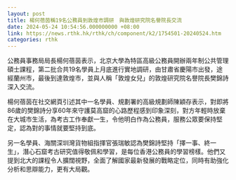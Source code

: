 ```yaml
---
layout: post
title: 楊何蓓茵稱19名公務員到敦煌市調研　與敦煌研究院名譽院長交流
date: 2024-05-24 10:54:56.000000000 +08:00
link: https://news.rthk.hk/rthk/ch/component/k2/1754501-20240524.htm
categories: rthk
---
```


公務員事務局局長楊何蓓茵表示，北京大學為特區高級公務員開辦兩年制公共管理碩士課程，第二批合共19名學員上月底進行實地調研，由甘肅省慶陽市出發，途經蘭州市，最後到達敦煌市，並與人稱「敦煌女兒」的敦煌研究院名譽院長樊錦詩深入交流。

楊何蓓茵在社交網頁引述其中一名學員、規劃署的高級規劃師陳穎存表示，對即將86歲的樊錦詩分享60年來守護莫高窟的心路歷程感到印象深刻，對方年輕時放棄在大城市生活，為考古工作奉獻一生，令他明白作為公務員，服務公眾要保持堅定，認為對的事情就要堅持到底。

另一名學員、海關深圳灣貨物組指揮官張瑞敏認為樊錦詩堅持「擇一事、終一生」，潛心石窟考古研究值得敬佩和學習，是每位香港公務員的學習榜樣。他們又提到北大的課程令人擴闊視野，全面了解國家最新發展的戰略定位，同時有助強化分析和思辯能力，更有大局觀。
